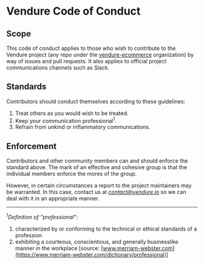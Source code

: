 # Vendure Code of Conduct

## Scope
This code of conduct applies to those who wish to contribute to the Vendure project (any repo under the [vendure-ecommerce](https://github.com/vendure-ecommerce) organization) by way of issues and pull requests. It also applies to official project communications channels such as Slack.

## Standards

Contributors should conduct themselves according to these guidelines:

1. Treat others as you would wish to be treated.
2. Keep your communication professional<sup>1</sup>.
3. Refrain from unkind or inflammatory communications.

## Enforcement

Contributors and other community members can and should enforce the standard above. The mark of an effective and cohesive group is that the individual members enforce the mores of the group.

However, in certain circumstances a report to the project maintainers may be warranted. In this case, contact us at *contact@vendure.io* so we can deal with it in an appropriate manner.

---

<sup>1</sup>*Definition of "professional":*

1) characterized by or conforming to the technical or ethical standards of a profession
2) exhibiting a courteous, conscientious, and generally businesslike manner in the workplace
[source: [www.merriam-webster.com](https://www.merriam-webster.com/dictionary/professional)]

